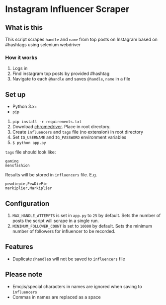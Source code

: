 # Instagram Influencer Scraper

## What is this
This script scrapes `handle` and `name` from top posts on Instagram based on #hashtags using selenium webdriver

### How it works
1. Logs in
2. Find instagram top posts by provided #hashtag
3. Navigate to each `@handle` and saves `@handle`, `name` in a file

## Set up
- Python 3.x+
- `pip`

1. `pip install -r requirements.txt`
2. Download [chromedriver](http://chromedriver.chromium.org/). Place in root directory.
3. Create `influencers` and `tags` file (no extension) in root directory
4. Set `IG_USERNAME` and `IG_PASSWORD` environment variables
5. `$ python app.py`

`tags` file should look like:
```
gaming
mensfashion
```
 
Results will be stored in `influencers` file. E.g.
```
pewdiepie,PewDiePie
markiplier,Markiplier
```
## Configuration
1. `MAX_HANDLE_ATTEMPTS` is set in `app.py` to `25` by default. Sets the number of posts the script will scrape in a single run.  
2. `MINIMUM_FOLLOWER_COUNT` is set to `10000` by default. Sets the minimum number of followers for influencer to be recorded.

## Features
- Duplicate `@handle`s will not be saved to `influencers` file

## Please note
- Emojis/special characters in names are ignored when saving to `influencers`
- Commas in names are replaced as a space
